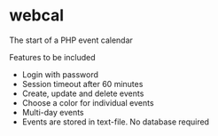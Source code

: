 # webcal
The start of a PHP event calendar

Features to be included
- Login with password
- Session timeout after 60 minutes
- Create, update and delete events
- Choose a color for individual events
- Multi-day events
- Events are stored in text-file. No database required
